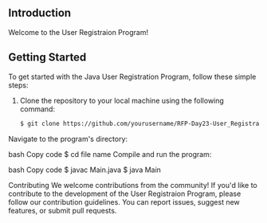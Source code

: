 ## Introduction

Welcome to the User Registraion Program! 

## Getting Started

To get started with the Java User Registration Program, follow these simple steps:

1. Clone the repository to your local machine using the following command:

   ```bash
   $ git clone https://github.com/yourusername/RFP-Day23-User_Registration.git
Navigate to the program's directory:

bash
Copy code
$ cd file name
Compile and run the program:

bash
Copy code
$ javac Main.java
$ java Main


Contributing
We welcome contributions from the community! If you'd like to contribute to the development of the User Registraion Program, please follow our contribution guidelines. You can report issues, suggest new features, or submit pull requests.
